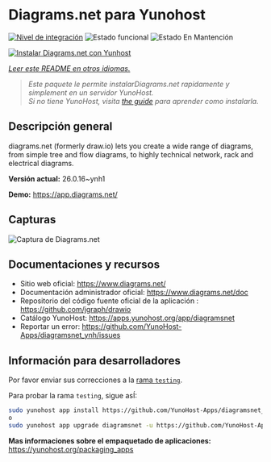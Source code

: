 <!--
Este archivo README esta generado automaticamente<https://github.com/YunoHost/apps/tree/master/tools/readme_generator>
No se debe editar a mano.
-->

# Diagrams.net para Yunohost

[![Nivel de integración](https://apps.yunohost.org/badge/integration/diagramsnet)](https://ci-apps.yunohost.org/ci/apps/diagramsnet/)
![Estado funcional](https://apps.yunohost.org/badge/state/diagramsnet)
![Estado En Mantención](https://apps.yunohost.org/badge/maintained/diagramsnet)

[![Instalar Diagrams.net con Yunhost](https://install-app.yunohost.org/install-with-yunohost.svg)](https://install-app.yunohost.org/?app=diagramsnet)

*[Leer este README en otros idiomas.](./ALL_README.md)*

> *Este paquete le permite instalarDiagrams.net rapidamente y simplement en un servidor YunoHost.*  
> *Si no tiene YunoHost, visita [the guide](https://yunohost.org/install) para aprender como instalarla.*

## Descripción general

diagrams.net (formerly draw.io) lets you create a wide range of diagrams, from simple tree and flow diagrams, to highly technical network, rack and electrical diagrams.


**Versión actual:** 26.0.16~ynh1

**Demo:** <https://app.diagrams.net/>

## Capturas

![Captura de Diagrams.net](./doc/screenshots/screenshot.png)

## Documentaciones y recursos

- Sitio web oficial: <https://www.diagrams.net/>
- Documentación administrador oficial: <https://www.diagrams.net/doc>
- Repositorio del código fuente oficial de la aplicación : <https://github.com/jgraph/drawio>
- Catálogo YunoHost: <https://apps.yunohost.org/app/diagramsnet>
- Reportar un error: <https://github.com/YunoHost-Apps/diagramsnet_ynh/issues>

## Información para desarrolladores

Por favor enviar sus correcciones a la [rama `testing`](https://github.com/YunoHost-Apps/diagramsnet_ynh/tree/testing).

Para probar la rama `testing`, sigue asÍ:

```bash
sudo yunohost app install https://github.com/YunoHost-Apps/diagramsnet_ynh/tree/testing --debug
o
sudo yunohost app upgrade diagramsnet -u https://github.com/YunoHost-Apps/diagramsnet_ynh/tree/testing --debug
```

**Mas informaciones sobre el empaquetado de aplicaciones:** <https://yunohost.org/packaging_apps>
